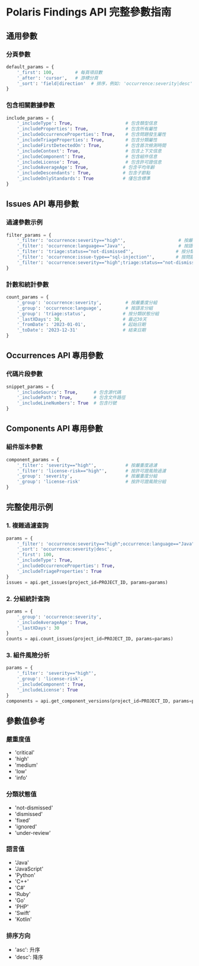# Polaris Findings API 完整參數指南

## 通用參數

### 分頁參數
```python
default_params = {
    '_first': 100,        # 每頁項目數
    '_after': 'cursor',   # 游標分頁
    '_sort': 'field|direction'  # 排序，例如: 'occurrence:severity|desc'
}
```

### 包含相關數據參數
```python
include_params = {
    '_includeType': True,                    # 包含類型信息
    '_includeProperties': True,              # 包含所有屬性
    '_includeOccurrenceProperties': True,    # 包含問題發生屬性
    '_includeTriageProperties': True,        # 包含分類屬性
    '_includeFirstDetectedOn': True,         # 包含首次檢測時間
    '_includeContext': True,                 # 包含上下文信息
    '_includeComponent': True,               # 包含組件信息
    '_includeLicense': True,                 # 包含許可證信息
    '_includeAverageAge': True,             # 包含平均年齡
    '_includeDescendants': True,            # 包含子節點
    '_includeOnlyStandards': True           # 僅包含標準
}
```

## Issues API 專用參數

### 過濾參數示例
```python
filter_params = {
    '_filter': 'occurrence:severity=="high"',                    # 按嚴重度過濾
    '_filter': 'occurrence:language=="Java"',                    # 按語言過濾
    '_filter': 'triage:status=="not-dismissed"',                # 按分類狀態過濾
    '_filter': 'occurrence:issue-type=="sql-injection"',        # 按問題類型過濾
    '_filter': 'occurrence:severity=="high";triage:status=="not-dismissed"'  # 組合過濾
}
```

### 計數和統計參數
```python
count_params = {
    '_group': 'occurrence:severity',         # 按嚴重度分組
    '_group': 'occurrence:language',         # 按語言分組
    '_group': 'triage:status',              # 按分類狀態分組
    '_lastXDays': 30,                       # 最近30天
    '_fromDate': '2023-01-01',              # 起始日期
    '_toDate': '2023-12-31'                 # 結束日期
}
```

## Occurrences API 專用參數

### 代碼片段參數
```python
snippet_params = {
    '_includeSource': True,      # 包含源代碼
    '_includePath': True,        # 包含文件路徑
    '_includeLineNumbers': True  # 包含行號
}
```

## Components API 專用參數

### 組件版本參數
```python
component_params = {
    '_filter': 'severity=="high"',           # 按嚴重度過濾
    '_filter': 'license-risk=="high"',       # 按許可證風險過濾
    '_group': 'severity',                    # 按嚴重度分組
    '_group': 'license-risk'                 # 按許可證風險分組
}
```

## 完整使用示例

### 1. 複雜過濾查詢
```python
params = {
    '_filter': 'occurrence:severity=="high";occurrence:language=="Java";triage:status=="not-dismissed"',
    '_sort': 'occurrence:severity|desc',
    '_first': 100,
    '_includeType': True,
    '_includeOccurrenceProperties': True,
    '_includeTriageProperties': True
}
issues = api.get_issues(project_id=PROJECT_ID, params=params)
```

### 2. 分組統計查詢
```python
params = {
    '_group': 'occurrence:severity',
    '_includeAverageAge': True,
    '_lastXDays': 30
}
counts = api.count_issues(project_id=PROJECT_ID, params=params)
```

### 3. 組件風險分析
```python
params = {
    '_filter': 'severity=="high"',
    '_group': 'license-risk',
    '_includeComponent': True,
    '_includeLicense': True
}
components = api.get_component_versions(project_id=PROJECT_ID, params=params)
```

## 參數值參考

### 嚴重度值
- 'critical'
- 'high'
- 'medium'
- 'low'
- 'info'

### 分類狀態值
- 'not-dismissed'
- 'dismissed'
- 'fixed'
- 'ignored'
- 'under-review'

### 語言值
- 'Java'
- 'JavaScript'
- 'Python'
- 'C++'
- 'C#'
- 'Ruby'
- 'Go'
- 'PHP'
- 'Swift'
- 'Kotlin'

### 排序方向
- 'asc': 升序
- 'desc': 降序
